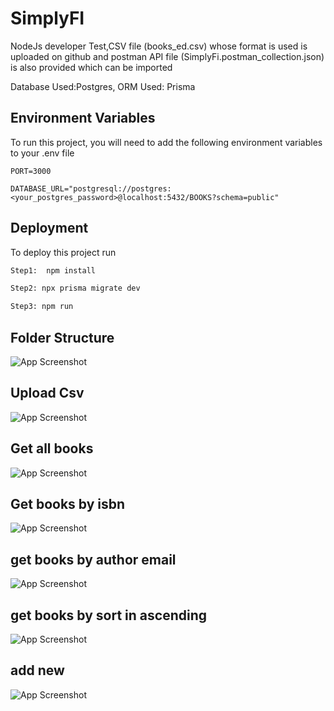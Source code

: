 
# SimplyFI

NodeJs developer Test,CSV file (books_ed.csv) whose format is used is uploaded on github and postman API file (SimplyFi.postman_collection.json) is also provided which can be imported 

Database Used:Postgres,
ORM Used: Prisma
## Environment Variables

To run this project, you will need to add the following environment variables to your .env file

`PORT=3000`

`DATABASE_URL="postgresql://postgres:<your_postgres_password>@localhost:5432/BOOKS?schema=public"`



## Deployment

To deploy this project run

```bash
Step1:  npm install
```

```bash
Step2: npx prisma migrate dev
```
```bash
Step3: npm run
```


## Folder Structure

![App Screenshot](https://github.com/siddharthraj09/simplyfi/tree/master/screenshots/image1.JPG)

## Upload Csv
![App Screenshot](https://github.com/siddharthraj09/simplyfi/tree/master/screenshots/image2.JPG)

## Get all books
![App Screenshot](https://github.com/siddharthraj09/simplyfi/tree/master/screenshots/image3.JPG)

## Get books by isbn
![App Screenshot](https://github.com/siddharthraj09/simplyfi/tree/master/screenshots/image4.JPG)

## get books by author email
![App Screenshot](https://github.com/siddharthraj09/simplyfi/tree/master/screenshots/image5.JPG)

## get books by sort in ascending
![App Screenshot](https://github.com/siddharthraj09/simplyfi/tree/master/screenshots/image6.JPG)

## add new 
![App Screenshot](https://github.com/siddharthraj09/simplyfi/tree/master/screenshots/image7.JPG)

